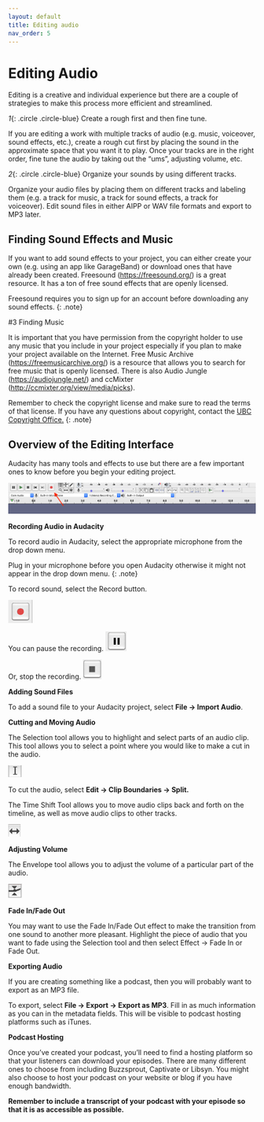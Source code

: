 ```yaml
---
layout: default
title: Editing audio
nav_order: 5
---
```

# Editing Audio

Editing is a creative and individual experience but there are a couple of strategies to make this process more efficient and streamlined.

*1*{: .circle .circle-blue} Create a rough first and then fine tune.

If you are editing a work with multiple tracks of audio (e.g. music, voiceover, sound effects, etc.), create a rough cut first by placing the sound in the approximate space that you want it to play. Once your tracks are in the right order, fine tune the audio by taking out the “ums”, adjusting volume, etc.

*2*{: .circle .circle-blue} Organize your sounds by using different tracks.

Organize your audio files by placing them on different tracks and labeling them (e.g. a track for music, a track for sound effects, a track for voiceover). Edit sound files in either AIPP or WAV file formats and export to MP3 later.

## Finding Sound Effects and Music

If you want to add sound effects to your project, you can either create your own (e.g. using an app like GarageBand) or download ones that have already been created. Freesound (https://freesound.org/) is a great resource. It has a ton of free sound effects that are openly licensed. 

Freesound requires you to sign up for an account before downloading any sound effects.
{: .note}

#3 Finding Music

It is important that you have permission from the copyright holder to use any music that you include in your project especially if you plan to make your project available on the Internet. Free Music Archive (https://freemusicarchive.org/) is a resource that allows you to search for free music that is openly licensed. There is also Audio Jungle (https://audiojungle.net/) and ccMixter (http://ccmixter.org/view/media/picks).

Remember to check the copyright license and make sure to read the terms of that license. If you have any questions about copyright, contact the [UBC Copyright Office.](https://copyright.ubc.ca/)
{: .note}

## Overview of the Editing Interface     

Audacity has many tools and effects to use but there are a few important ones to know before you begin your editing project. 

<img src="images/Record.png" alt="Record interface" width="auto" height="auto">

**Recording Audio in Audacity**

To record audio in Audacity, select the appropriate microphone from the drop down menu. 

Plug in your microphone before you open Audacity otherwise it might not appear in the drop down menu.
{: .note}

To record sound, select the Record button.  

<img src="images/RecordButton.png" alt="Record button" width="auto" height="auto">

You can pause the recording.
<img src="images/Pause.png" alt="Pause button" width="auto" height="auto">

Or, stop the recording.
<img src="images/Stop.png" alt="Stop button" width="auto" height="auto">

**Adding Sound Files**

To add a sound file to your Audacity project, select **File → Import Audio**.

**Cutting and Moving Audio**

The Selection tool allows you to highlight and select parts of an audio clip. This tool allows you to select a point where you would like to make a cut in the audio.

<img src="images/SelectionTool.png" alt="Selection tool" width="auto" height="auto">

To cut the audio, select **Edit → Clip Boundaries → Split.**

The Time Shift Tool allows you to move audio clips back and forth on the timeline, as well as move audio clips to other tracks.

<img src="images/TimeShiftTool.png" alt="TimeShift tool" width="auto" height="auto">

**Adjusting Volume**

The Envelope tool allows you to adjust the volume of a particular part of the audio.

<img src="images/Envelope Tool.png" alt="Envelope Tool" width="auto" height="auto">

**Fade In/Fade Out**

You may want to use the Fade In/Fade Out effect to make the transition from one sound to another more pleasant. Highlight the piece of audio that you want to fade using the Selection tool and then select Effect → Fade In or Fade Out.

**Exporting Audio**

If you are creating something like a podcast, then you will probably want to export as an MP3 file.

To export, select **File → Export → Export as MP3**. Fill in as much information as you can in the metadata fields. This will be visible to podcast hosting platforms such as iTunes.

**Podcast Hosting**

Once you’ve created your podcast, you’ll need to find a hosting platform so that your listeners can download your episodes. There are many different ones to choose from including Buzzsprout, Captivate or Libsyn. You might also choose to host your podcast on your website or blog if you have enough bandwidth.  

**Remember to include a transcript of your podcast with your episode so that it is as accessible as possible.**
